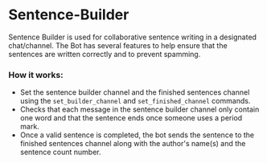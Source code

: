 # Sentence-Builder
Sentence Builder is used for collaborative sentence writing in a designated chat/channel. The Bot has several features to help ensure that the sentences are written correctly and to prevent spamming.

### How it works:
- Set the sentence builder channel and the finished sentences channel using the `set_builder_channel` and `set_finished_channel` commands.
- Checks that each message in the sentence builder channel only contain one word and that the sentence ends once someone uses a period mark.
- Once a valid sentence is completed, the bot sends the sentence to the finished sentences channel along with the author's name(s) and the sentence count number.
